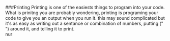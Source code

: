 ###Printing
Printing is one of the easiests things to program into your code. What is prinitng you are probably wondering, printing is programing your code to give you an output when you run it. this may sound complicated but it's as easy as writing out a sentance or combination of numbers, putting (" ") around it, and telling it to print.   
nur
